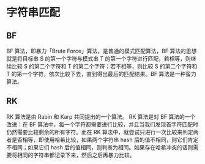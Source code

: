 # 字符串匹配

## BF

BF 算法，即暴力「Brute Force」算法，是普通的模式匹配算法，BF 算法的思想就是将目标串 S 的第一个字符与模式串 T 的第一个字符进行匹配，若相等，则继续比较 S 的第二个字符和 T 的第二个字符；若不相等，则比较 S 的第二个字符和 T 的第一个字符，依次比较下去，直到得出最后的匹配结果。BF 算法是一种蛮力算法。

## RK

RK 算法是由 Rabin 和 Karp 共同提出的一个算法。
RK 算法是对 BF 算法的一个改进：在 BF 算法中，每一个字符都需要进行比较，并且当我们发现首字符匹配时仍然需要比较剩余的所有字符。而在 RK 算法中，就尝试只进行一次比较来判定两者是否相等，即使用哈希比较，如果两个字符串 hash 后的值不相同，则它们肯定不相同；如果它们 hash 后的值相同，则判断为相同。如果存在哈希冲突的话则需要将相同的字符串都记录下来，然后之后再暴力比较。
